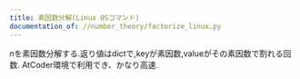 ```yaml
---
title: 素因数分解(Linux OSコマンド)
documentation_of: //number_theory/factorize_linux.py
---
```


$n$を素因数分解する.返り値はdictで,keyが素因数,valueがその素因数で割れる回数.
AtCoder環境で利用でき、かなり高速.